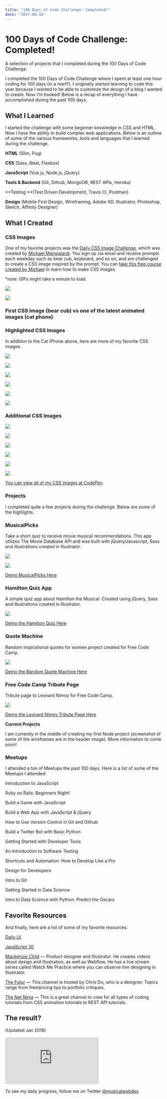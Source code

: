 ```yaml
---
title: "100 Days of Code Challenge: Completed!"
date: "2017-08-10"
---
```

# 100 Days of Code Challenge: Completed!

A selection of projects that I completed during the 100 Days of Code Challenge.

I completed the 100 Days of Code Challenge where I spent at least one hour coding for 100 days (in a row!!!). I originally started learning to code this year because I wanted to be able to customize the design of a blog I wanted to create. Now I’m hooked! Below is a recap of everything I have accomplished during the past 100 days.

## What I Learned

I started the challenge with some beginner knowledge in CSS and HTML. Now I have the ability to build complex web applications. Below is an outline of some of the various frameworks, tools and languages that I learned during the challenge.

**HTML** (Slim, Pug)

**CSS** (Sass, Neat, Flexbox)

**JavaScript** (Vue.js, Node.js, jQuery)

**Tools & Backend** (Git, Github, MongoDB, REST APIs, Heroku)

**Testing **(Test Driven Development, Travis CI, Postman)

**Design** (Mobile First Design, Wireframing, Adobe XD, Illustrator, Photoshop, Sketch, Affinity Designer)

## What I Created

### CSS Images

One of my favorite projects was the [Daily CSS Image Challenge](http://challenges.codingartist.io/daily-css-images/), which was created by [Michael Mangialardi](https://twitter.com/michaelmangial1). You sign up via email and receive prompts each weekday such as bear cub, keyboard, and so on, and are challenged to create a CSS image inspired by the prompt. You can [take this free course created by Michael](https://coding-artist.teachable.com/p/how-to-make-pure-css-images) to learn how to make CSS images.

*note: GIFs might take a minute to load.

![](https://cdn-images-1.medium.com/max/2000/1*sneWXIS-emLeShLlHsg-LQ.gif)

![](https://cdn-images-1.medium.com/max/2028/1*z1jR-TVgZbIUq5mr-MtPmQ.png)

### First CSS image (bear cub) vs one of the latest animated images (cat phone)

### Highlighted CSS Images

In addition to the Cat iPhone above, here are more of my favorite CSS images.

![](https://cdn-images-1.medium.com/max/2000/1*8qn6MO0yaAtOspKZKXWVKQ.gif)

![](https://cdn-images-1.medium.com/max/2966/1*xXmJPnQaHr9UM-XzNOFKcw.png)

![](https://cdn-images-1.medium.com/max/2048/1*nVffUU8ijpLow4ODWo8jEQ.png)

![](https://cdn-images-1.medium.com/max/2000/1*XEWsIjtxqiGmkpqcYfJ_hg.gif)

![](https://cdn-images-1.medium.com/max/2000/1*IjfVm12nJS6AFlUIK97lXg.gif)

![](https://cdn-images-1.medium.com/max/2000/1*9t50U2m9bvUfda5aUgi8qw.png)

### Additional CSS Images

![](https://cdn-images-1.medium.com/max/2000/1*p8IrW4uUbn7vDzKHrACfVQ.gif)

![](https://cdn-images-1.medium.com/max/3712/1*4JXzrVOAaxAN8sVikaJrNA.png)

![](https://cdn-images-1.medium.com/max/2000/1*DzoeCkeWNeCs8Y5vmkuzdg.png)

![](https://cdn-images-1.medium.com/max/2294/1*6MrBtgaQlt1umrRbUinB3w.png)

![](https://cdn-images-1.medium.com/max/2094/1*fNaVvKezgoHuwpsRsjmhxA.png)

![](https://cdn-images-1.medium.com/max/2000/1*eOJaFfEUrB7997uWCIeICA.png)

[You can view all of my CSS images at CodePen](http://codepen.io/trekkiegirl).

### Projects

I completed quite a few projects during the challenge. Below are some of the highlights.

### MusicalPicks

Take a short quiz to receive movie musical recommendations. This app utilizes The Movie Database API and was built with jQuery/Javascript, Sass and illustrations created in Illustrator.

![](https://cdn-images-1.medium.com/max/3520/1*Mj-DtP40GflB7tN0-zX8CQ.png)

![](https://cdn-images-1.medium.com/max/3520/1*OYwulSM1wLSC31pyycwRvw.png)

[Demo MusicalPicks Here](http://www.brittanywalker.io/musicalpicks/)

### Hamilton Quiz App

A simple quiz app about Hamilton the Musical. Created using jQuery, Sass and illustrations created in Illustrator.

![](https://cdn-images-1.medium.com/max/2048/1*3NOeVCKXdXeI5ApeeI6jhA.png)

[Demo the Hamilton Quiz Here](http://www.brittanywalker.io/hamilton-quiz-app/)

### Quote Machine

Random inspirational quotes for women project created for Free Code Camp.

![](https://cdn-images-1.medium.com/max/2000/1*QuP-7A0qK8mtN_Swv4YxUw.gif)

[Demo the Random Quote Machine Here](http://www.brittanywalker.io/free-code-camp-random-quotes/)

### Free Code Camp Tribute Page

Tribute page to Leonard Nimoy for Free Code Camp.

![](https://cdn-images-1.medium.com/max/5760/1*ukoIFGW_W-y7f6ijvi0vQg.png)

[Demo the Leonard Nimoy Tribute Page Here](http://www.brittanywalker.io/free-code-camp-tribute-page-v2/)

**Current Projects**

I am currently in the middle of creating my first Node project (screenshot of some of the wireframes are in the header image). More information to come soon!

### Meetups

I attended a ton of Meetups the past 100 days. Here is a list of some of the Meetups I attended:

Introduction to JavaScript

Ruby on Rails: Beginners Night!

Build a Game with JavaScript

Build a Web App with JavaScript & jQuery

How to Use Version Control in Git and Github

Build a Twitter Bot with Basic Python

Getting Started with Developer Tools

An Introduction to Software Testing

Shortcuts and Automation: How to Develop Like a Pro

Design for Developers

Intro to Git

Getting Started in Data Science

Intro to Data Science with Python: Predict the Oscars

## Favorite Resources

And finally, here are a list of some of my favorite resources.

[Daily UI](http://www.dailyui.co/)

[JavaScript 30](https://javascript30.com/)

[Mackenzie Child](https://www.youtube.com/user/mackenziechild) — Product designer and Illustrator. He creates videos about design and illustration, as well as Webflow. He has a live stream series called Watch Me Practice where you can observe him designing in Illustrator.

[The Futur](https://www.youtube.com/user/TheSkoolRocks) — This channel is hosted by Chris Do, who is a designer. Topics range from freelancing tips to portfolio critiques.

[The Net Ninja](https://www.youtube.com/channel/UCW5YeuERMmlnqo4oq8vwUpg) — This is a great channel to view for all types of coding tutorials from CSS animation tutorials to REST API tutorials.

## The result?

(Updated Jan 2018)

<iframe src="https://medium.com/media/06b6b0d2104ff4fb465550c59735e98c" frameborder=0></iframe>

To see my daily progress, follow me on Twitter [@musicalwebdev](https://twitter.com/musicalwebdev).
